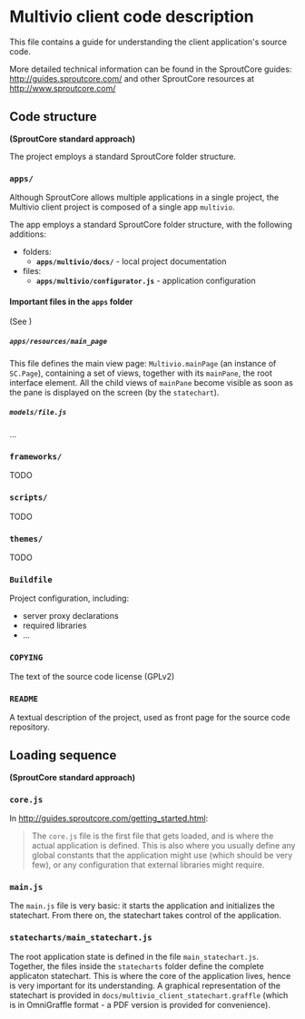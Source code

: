 # Multivio client code description

This file contains a guide for understanding the client application's source code.

More detailed technical information can be found in the SproutCore guides: http://guides.sproutcore.com/ and other SproutCore resources at http://www.sproutcore.com/


## Code structure

**(SproutCore standard approach)**

The project employs a standard SproutCore folder structure.

### `apps/`

Although SproutCore allows multiple applications in a single project, the Multivio client project is composed of a single app `multivio`.

The app employs a standard SproutCore folder structure, with the following additions:

- folders:
	 - **`apps/multivio/docs/`** - local project documentation
- files:
	 - **`apps/multivio/configurator.js`** - application configuration


#### Important files in the `apps` folder

(See )

##### `apps/resources/main_page`

This file defines the main view page: `Multivio.mainPage` (an instance of `SC.Page`), containing a set of views, together with its `mainPane`, the root interface element. All the child views of `mainPane` become visible as soon as the pane is displayed on the screen (by the `statechart`).

##### `models/file.js`

...





### `frameworks/`

TODO


### `scripts/`

TODO


### `themes/`

TODO

### `Buildfile`

Project configuration, including:

- server proxy declarations
- required libraries
- ...


### `COPYING`

The text of the source code license (GPLv2)


### `README`

A textual description of the project, used as front page for the source code repository.


## Loading sequence

**(SproutCore standard approach)**


### `core.js`

In http://guides.sproutcore.com/getting_started.html:
> The `core.js` file is the first file that gets loaded, and is where the actual application is defined. This is also where you usually define any global constants that the application might use (which should be very few), or any configuration that external libraries might require.


### `main.js`

The `main.js` file is very basic: it starts the application and initializes the statechart. From there on, the statechart takes control of the application.


### `statecharts/main_statechart.js`

The root application state is defined in the file `main_statechart.js`. Together, the files inside the `statecharts` folder define the complete applicaton statechart. This is where the core of the application lives, hence is very important for its understanding. A graphical representation of the statechart is provided in `docs/multivio_client_statechart.graffle` (which is in OmniGraffle format - a PDF version is provided for convenience).

